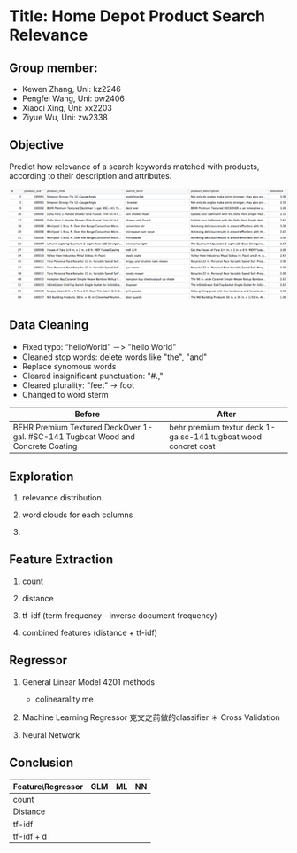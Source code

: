 Title: Home Depot Product Search Relevance
==========================================
Group member:
------------------------------------------
* Kewen Zhang, 	  Uni: kz2246
* Pengfei Wang, 	Uni: pw2406
* Xiaoci Xing,  	Uni: xx2203
* Ziyue Wu, 		  Uni: zw2338


## Objective

Predict how relevance of a search keywords matched with products, according to their description and attributes.

![](https://raw.githubusercontent.com/Zac2116/TextMining/master/figs/raw_data.png)

## Data Cleaning
- Fixed typo: “helloWorld” －> "hello World" 
- Cleaned stop words: delete words like "the", "and"
- Replace synomous words
- Cleared insignificant punctuation: "#.,"
- Cleared plurality: "feet" -> foot
- Changed to word sterm


Before | After
--- | --- 
BEHR Premium Textured DeckOver 1-gal. #SC-141 Tugboat Wood and Concrete Coating | behr premium textur deck 1-ga sc-141 tugboat wood concret coat


## Exploration 
1. relevance distribution.

2. word clouds for each columns 

3. 


## Feature Extraction

1. count

2. distance

3. tf-idf (term frequency - inverse document frequency)

4. combined features (distance + tf-idf)


## Regressor

1. General Linear Model   4201 methods
    * colinearality me

2. Machine Learning Regressor  克文之前做的classifier
    ＊ Cross Validation

3. Neural Network 

    
## Conclusion




| Feature\Regressor   | GLM                 | ML          | NN             |
| ------------------- |:-------------------:| -----------:|---------------:|
| count               |                     |               |                |
| Distance            |             |          |                |
| tf-idf              |             |           |                |
| tf-idf + d          |             |          |                |


